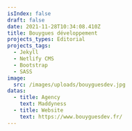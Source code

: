 ```yaml
---
isIndex: false
draft: false
date: 2021-11-28T10:34:08.410Z
title: Bouygues développement
projects_types: Editorial
projects_tags:
  - Jekyll
  - Netlify CMS
  - Bootstrap
  - SASS
image:
  src: /images/uploads/bouyguesdev.jpg
datas:
  - title: Agency
    text: Maddyness
  - title: Website
    text: https://www.bouyguesdev.fr/
---
```

